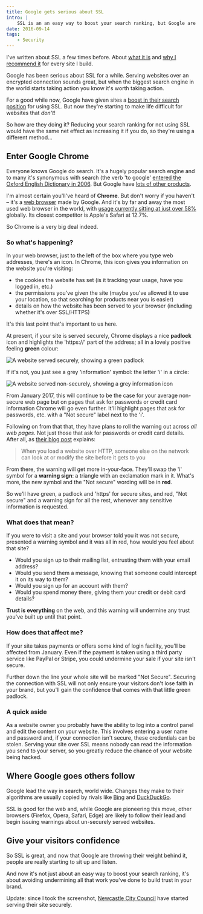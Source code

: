 ```yaml
---
title: Google gets serious about SSL
intro: |
    SSL is an an easy way to boost your search ranking, but Google are introducing something much more damaging to websites that aren't served securely
date: 2016-09-14
tags:
    - Security
---
```


I've written about SSL a few times before. About [what it is](/blog/what-is-ssl-and-is-it-worth-the-bother) and [why I recommend it](/blog/ssl-for-everyone) for every site I build.

Google has been serious about SSL for a while. Serving websites over an encrypted connection sounds great, but when the biggest search engine in the world starts taking action you know it's worth taking action.

For a good while now, Google have given sites a [boost in their search position](https://webmasters.googleblog.com/2014/08/https-as-ranking-signal.html) for using SSL. But now they're starting to make life difficult for websites that _don't_!

So how are they doing it? Reducing your search ranking for not using SSL would have the same net effect as increasing it if you do, so they're using a different method…


## Enter Google Chrome

Everyone knows Google do search. It's a hugely popular search engine and to many it's synonymous with search (the verb 'to google' [entered the Oxford English Dictionary in 2006](https://en.wikipedia.org/wiki/Google_(verb)). But Google have [lots of other products](https://www.google.com/intl/en_us/about/products/).

I'm almost certain you'll've heard of **Chrome**. But don't worry if you haven't – it's a [web browser](/blog/whats-in-a-browser) made by Google. And it's by far and away the most used web browser in the world, with [usage currently sitting at just over 58%](https://www.w3counter.com/globalstats.php?year=2016&month=8) globally. Its closest competitor is Apple's Safari at 12.7%.

So Chrome is a very big deal indeed.


### So what's happening?

In your web browser, just to the left of the box where you type web addresses, there's an icon. In Chrome, this icon gives you information on the website you're visiting:

+ the cookies the website has set (is it tracking your usage, have you logged in, etc.)
+ the permissions you've given the site (maybe you've allowed it to use your location, so that searching for products near you is easier)
+ details on how the website has been served to your browser (including whether it's over SSL/HTTPS)

It's this last point that's important to us here.

At present, if your site is served securely, Chrome displays a nice **padlock** icon and highlights the 'https://' part of the address; all in a lovely positive feeling **green** colour:

![A website served securely, showing a green padlock](/assets/img/resources/tempertemper-ssl.png)

If it's not, you just see a grey 'information' symbol: the letter 'i' in a circle:

![A website served non-securely, showing a grey information icon](/assets/img/resources/newcastle-city-council-ssl.png)

From January 2017, this will continue to be the case for your average non-secure web page but on pages that ask for passwords or credit card information Chrome will go even further. It'll highlight pages that ask for passwords, etc. with a "Not secure" label next to the 'i'.

Following on from that that, they have plans to roll the warning out across _all web pages_. Not just those that ask for passwords or credit card details. After all, as [their blog post](https://security.googleblog.com/2016/09/moving-towards-more-secure-web.html) explains:

> When you load a website over HTTP, someone else on the network can look at or modify the site before it gets to you

From there, the warning will get more in-your-face. They'll swap the 'i' symbol for a **warning sign**: a triangle with an exclamation mark in it. What's more, the new symbol and the "Not secure" wording will be in **red**.

So we'll have green, a padlock and 'https' for secure sites, and red, "Not secure" and a warning sign for all the rest, whenever any sensitive information is requested.

### What does that mean?

If you were to visit a site and your browser told you it was not secure, presented a warning symbol and it was all in red, how would you feel about that site?

+ Would you sign up to their mailing list, entrusting them with your email address?
+ Would you send them a message, knowing that someone could intercept it on its way to them?
+ Would you sign up for an account with them?
+ Would you spend money there, giving them your credit or debit card details?

**Trust is everything** on the web, and this warning will undermine any trust you've built up until that point.

### How does that affect me?

If your site takes payments or offers some kind of login facility, you'll be affected from January. Even if the payment is taken using a third party service like PayPal or Stripe, you could undermine your sale if your site isn't secure.

Further down the line your whole site will be marked "Not Secure". Securing the connection with SSL will not only ensure your visitors don't lose faith in your brand, but you'll gain the confidence that comes with that little green padlock.

### A quick aside

As a website owner you probably have the ability to log into a control panel and edit the content on your website. This involves entering a user name and password and, if your connection isn't secure, these credentials can be stolen. Serving your site over SSL means nobody can read the information you send to your server, so you greatly reduce the chance of your website being hacked.


## Where Google goes others follow

Google lead the way in search, world wide. Changes they make to their algorithms are usually copied by rivals like [Bing](http://www.bing.com) and [DuckDuckGo](https://duckduckgo.com).

SSL is good for the web and, while Google are pioneering this move, other browsers (Firefox, Opera, Safari, Edge) are likely to follow their lead and begin issuing warnings about un-securely served websites.



## Give your visitors confidence

So SSL is great, and now that Google are throwing their weight behind it, people are really starting to sit up and listen.

And now it's not just about an easy way to boost your search ranking, it's about avoiding undermining all that work you've done to build trust in your brand.

Update: since I took the screenshot, [Newcastle City Council](https://www.newcastle.gov.uk) have started serving their site securely.
